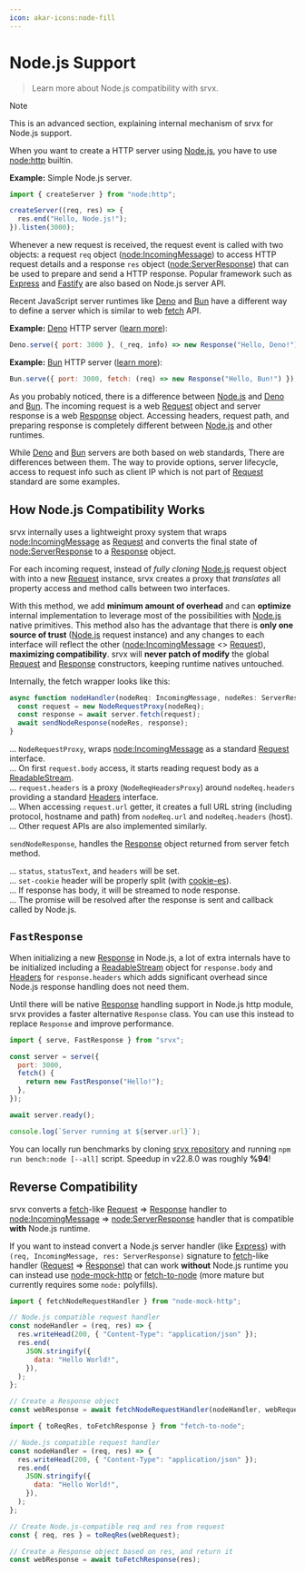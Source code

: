 ```yaml
---
icon: akar-icons:node-fill
---
```


# Node.js Support

> Learn more about Node.js compatibility with srvx.

> [!NOTE]
> This is an advanced section, explaining internal mechanism of srvx for Node.js support.

When you want to create a HTTP server using [Node.js][Node.js], you have to use [node:http](https://nodejs.org/api/http.html) builtin.

**Example:** Simple Node.js server.

```js
import { createServer } from "node:http";

createServer((req, res) => {
  res.end("Hello, Node.js!");
}).listen(3000);
```

Whenever a new request is received, the request event is called with two objects: a request `req` object ([node:IncomingMessage][IncomingMessage]) to access HTTP request details and a response `res` object ([node:ServerResponse][ServerResponse]) that can be used to prepare and send a HTTP response. Popular framework such as [Express](https://expressjs.com/) and [Fastify](https://fastify.dev/) are also based on Node.js server API.

Recent JavaScript server runtimes like [Deno][Deno] and [Bun][Bun] have a different way to define a server which is similar to web [fetch][fetch] API.

**Example:** [Deno][Deno] HTTP server ([learn more](https://docs.deno.com/api/deno/~/Deno.serve)):

```js
Deno.serve({ port: 3000 }, (_req, info) => new Response("Hello, Deno!"));
```

**Example:** [Bun][Bun] HTTP server ([learn more](https://bun.sh/docs/api/http)):

```js
Bun.serve({ port: 3000, fetch: (req) => new Response("Hello, Bun!") });
```

As you probably noticed, there is a difference between [Node.js][Node.js] and [Deno][Deno] and [Bun][Bun]. The incoming request is a web [Request][Request] object and server response is a web [Response][Response] object. Accessing headers, request path, and preparing response is completely different between [Node.js][Node.js] and other runtimes.

While [Deno][Deno] and [Bun][Bun] servers are both based on web standards, There are differences between them. The way to provide options, server lifecycle, access to request info such as client IP which is not part of [Request][Request] standard are some examples.

## How Node.js Compatibility Works

srvx internally uses a lightweight proxy system that wraps [node:IncomingMessage][IncomingMessage] as [Request][Request] and converts the final state of [node:ServerResponse][ServerResponse] to a [Response][Response] object.

For each incoming request, instead of _fully cloning_ [Node.js][Node.js] request object with into a new [Request][Request] instance, srvx creates a proxy that _translates_ all property access and method calls between two interfaces.

With this method, we add **minimum amount of overhead** and can **optimize** internal implementation to leverage most of the possibilities with [Node.js][Node.js] native primitives. This method also has the advantage that there is **only one source of trust** ([Node.js][Node.js] request instance) and any changes to each interface will reflect the other ([node:IncomingMessage][IncomingMessage] <> [Request][Request]), **maximizing compatibility**. srvx will **never patch of modify** the global [Request][Request] and [Response][Response] constructors, keeping runtime natives untouched.

Internally, the fetch wrapper looks like this:

```ts
async function nodeHandler(nodeReq: IncomingMessage, nodeRes: ServerResponse) {
  const request = new NodeRequestProxy(nodeReq);
  const response = await server.fetch(request);
  await sendNodeResponse(nodeRes, response);
}
```

... `NodeRequestProxy`, wraps [node:IncomingMessage][IncomingMessage] as a standard [Request][Request] interface. <br>
... On first `request.body` access, it starts reading request body as a [ReadableStream][ReadableStream]. <br>
... `request.headers` is a proxy (`NodeReqHeadersProxy`) around `nodeReq.headers` providing a standard [Headers][Headers] interface. <br>
... When accessing `request.url` getter, it creates a full URL string (including protocol, hostname and path) from `nodeReq.url` and `nodeReq.headers` (host). <br>
... Other request APIs are also implemented similarly.

`sendNodeResponse`, handles the [Response][Response] object returned from server fetch method.

... `status`, `statusText`, and `headers` will be set. <br>
... `set-cookie` header will be properly split (with [cookie-es](https://cookie-es.unjs.io)). <br>
... If response has body, it will be streamed to node response. <br>
... The promise will be resolved after the response is sent and callback called by Node.js. <br>

## `FastResponse`

When initializing a new [Response][Response] in Node.js, a lot of extra internals have to be initialized including a [ReadableStream][ReadableStream] object for `response.body` and [Headers][Headers] for `response.headers` which adds significant overhead since Node.js response handling does not need them.

Until there will be native [Response][Response] handling support in Node.js http module, srvx provides a faster alternative `Response` class. You can use this instead to replace `Response` and improve performance.

```js
import { serve, FastResponse } from "srvx";

const server = serve({
  port: 3000,
  fetch() {
    return new FastResponse("Hello!");
  },
});

await server.ready();

console.log(`Server running at ${server.url}`);
```

You can locally run benchmarks by cloning [srvx repository](https://github.com/h3js/srvx) and running `npm run bench:node [--all]` script. Speedup in v22.8.0 was roughly **%94**!

## Reverse Compatibility

srvx converts a [fetch][fetch]-like [Request][Request] => [Response][Response] handler to [node:IncomingMessage][IncomingMessage] => [node:ServerResponse][ServerResponse] handler that is compatible **with** Node.js runtime.

If you want to instead convert a Node.js server handler (like [Express][Express]) with `(req, IncomingMessage, res: ServerResponse)` signature to [fetch][fetch]-like handler ([Request][Request] => [Response][Response]) that can work **without** Node.js runtime you can instead use [node-mock-http](https://github.com/unjs/node-mock-http) or [fetch-to-node](https://github.com/mhart/fetch-to-node) (more mature but currently requires some `node:` polyfills).

```js [node-mock-http.mjs]
import { fetchNodeRequestHandler } from "node-mock-http";

// Node.js compatible request handler
const nodeHandler = (req, res) => {
  res.writeHead(200, { "Content-Type": "application/json" });
  res.end(
    JSON.stringify({
      data: "Hello World!",
    }),
  );
};

// Create a Response object
const webResponse = await fetchNodeRequestHandler(nodeHandler, webRequest);
```

```js [fetch-to-node.mjs]
import { toReqRes, toFetchResponse } from "fetch-to-node";

// Node.js compatible request handler
const nodeHandler = (req, res) => {
  res.writeHead(200, { "Content-Type": "application/json" });
  res.end(
    JSON.stringify({
      data: "Hello World!",
    }),
  );
};

// Create Node.js-compatible req and res from request
const { req, res } = toReqRes(webRequest);

// Create a Response object based on res, and return it
const webResponse = await toFetchResponse(res);
```

[Node.js]: https://nodejs.org/
[Deno]: https://deno.com/
[Bun]: https://bun.sh/
[fetch]: https://developer.mozilla.org/en-US/docs/Web/API/Fetch_API
[Request]: https://developer.mozilla.org/en-US/docs/Web/API/Request
[Response]: https://developer.mozilla.org/en-US/docs/Web/API/Response
[Headers]: https://developer.mozilla.org/en-US/docs/Web/API/Headers
[ReadableStream]: https://developer.mozilla.org/en-US/docs/Web/API/ReadableStream
[IncomingMessage]: https://nodejs.org/api/http.html#http_class_http_incomingmessage
[ServerResponse]: https://nodejs.org/api/http.html#http_class_http_serverresponse
[Express]: https://expressjs.com/
